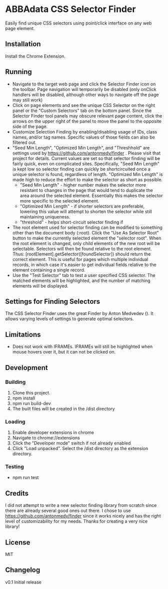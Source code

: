 # ABBAdata CSS Selector Finder

Easily find unique CSS selectors using point/click interface on any web page element.

## Installation

Install the Chrome Extension.

## Running

- Navigate to the target web page and click the Selector Finder icon on the toolbar.
  Page navigation will temporarily be disabled (only onClick handlers will be disabled,
  although other ways to navigate off the page may still work)
- Click on page elements and see the unique CSS Selector on the right panel or the
  "Custom Selectors" tab on the bottom panel. Since the Selector Finder tool panels
  may obscure relevant page content, click the arrows on the upper right of the
  panel to move the panel to the opposite side of the page.
- Customize Selection Finding by enabling/disabling usage of IDs, class names, and/or
  tag names. Specific values of those fields can also be filtered out.
- "Seed Min Length", "Optimized Min Length", and "Threshhold" are settings used by
  https://github.com/antonmedv/finder . Please visit that project for details. Current
  values are set so that selector finding will be fairly quick, even on complicated sites.
  Specifically, "Seed Min Length" is kept low so selector finding can quickly be
  shortcircuited once a unique selector is found, regardless of length. "Optimized Min Length"
  is made high to reduce the effort to make the selector as short as possible.
  - "Seed Min Length" - higher number makes the selector more resistant to changes in the
    page that would tend to duplicate the area around the selected element. Essentially this
    makes the selector more specific to the selected element.
  - "Optimized Min Length" - if shorter selectors are preferable, lowering this value
    will attempt to shorten the selector while still maintaining uniqueness.
  - "threshold" - helps short-circuit selector finding if
- The root element used for selector finding can be modified to something other than
  the document body (:root). Click the "Use As Selector Root" button to make the
  currently selected element the "selector root". When the root element is changed,
  only child elements of the new root will be selectable. Selectors will then be found
  relative to the root element. Thus:
  [rootElement].getSelector([foundSelector])
  should return the correct element. This is useful for pages which multiple individual
  records, in which case it's easier to get individual fields relative to the element
  containing a single record.
- Use the "Test Selector" tab to test a user specified CSS selector. The matched
  elements will be highlighted, and the number of matching elements will be displayed.

## Settings for Finding Selectors

The CSS Selector Finder uses the great Finder by Anton Medvedev ().
It allows varying levels of settings to generate optimal selectors.

## Limitations

- Does not work with IFRAMEs. IFRAMEs will still be highlighted when mouse hovers over it,
  but it can not be clicked on.

## Development

### Building

1. Clone this project.
2. npm install
3. npm run build-dev
4. The built files will be created in the <project>/dist directory

### Loading

1. Enable developer extensions in chrome
2. Navigate to chrome://extensions
3. Click the "Developer mode" switch if not already enabled
4. Click "Load unpacked". Select the <project>/dist directory as the extension directory.

### Testing

- npm run test

## Credits

I did not attempt to write a new selector finding library from scratch since there
are already several good ones out there. I chose to use https://github.com/antonmedv/finder
since it works nicely and has the right level of customizability for my needs. Thanks for
creating a very nice library!

## License

MIT

## Changelog

v0.1
Initial release
